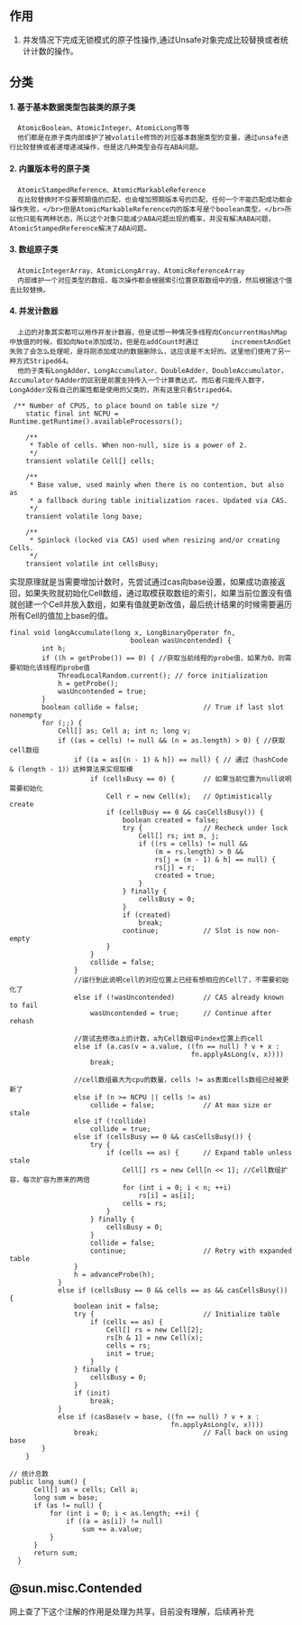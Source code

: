 ## 作用
1. 并发情况下完成无锁模式的原子性操作,通过Unsafe对象完成比较替换或者统计计数的操作。
## 分类
#### 1. 基于基本数据类型包装类的原子类
      AtomicBoolean、AtomicInteger、AtomicLong等等
      他们都是在原子类内部维护了被volatile修饰的对应基本数据类型的变量，通过unsafe进行比较替换或者递增递减操作，但是这几种类型会存在ABA问题。
#### 2. 内置版本号的原子类
      AtomicStampedReference、AtomicMarkableReference
      在比较替换时不仅要预期值的匹配，也会增加预期版本号的匹配，任何一个不能匹配成功都会操作失败，</br>但是AtomicMarkableReference内的版本号是个boolean类型，</br>所以他只能有两种状态，所以这个对象只能减少ABA问题出现的概率，并没有解决ABA问题，AtomicStampedReference解决了ABA问题。
#### 3. 数组原子类
      AtomicIntegerArray、AtomicLongArray、AtomicReferenceArray
      内部维护一个对应类型的数组，每次操作都会根据索引位置获取数组中的值，然后根据这个值去比较替换。
#### 4. 并发计数器
      上边的对象其实都可以用作并发计数器，但是试想一种情况多线程向ConcurrentHashMap中放值的时候，假如向Note添加成功，但是在addCount时通过        incrementAndGet失败了会怎么处理呢，是将刚添加成功的数据删除么，这应该是不太好的。这里他们使用了另一种方式Striped64。
      他的子类有LongAdder、LongAccumulator、DoubleAdder、DoubleAccumulator，Accumulator与Adder的区别是前置支持传入一个计算表达式，而后者只能传入数字，LongAdder没有自己的属性都是使用的父类的，所有这里只看Striped64。
```
 /** Number of CPUS, to place bound on table size */
    static final int NCPU = Runtime.getRuntime().availableProcessors();

    /**
     * Table of cells. When non-null, size is a power of 2.
     */
    transient volatile Cell[] cells;

    /**
     * Base value, used mainly when there is no contention, but also as
     * a fallback during table initialization races. Updated via CAS.
     */
    transient volatile long base;

    /**
     * Spinlock (locked via CAS) used when resizing and/or creating Cells.
     */
    transient volatile int cellsBusy;
```
实现原理就是当需要增加计数时，先尝试通过cas向base设置，如果成功直接返回，如果失败就初始化Cell数组，通过取模获取数组的索引，如果当前位置没有值就创建一个Cell并放入数组，如果有值就更新改值，最后统计结果的时候需要遍历所有Cell的值加上base的值。      
```
final void longAccumulate(long x, LongBinaryOperator fn,
                              boolean wasUncontended) {
        int h;
        if ((h = getProbe()) == 0) { //获取当前线程的probe值，如果为0，则需要初始化该线程的probe值
            ThreadLocalRandom.current(); // force initialization
            h = getProbe();
            wasUncontended = true;
        }
        boolean collide = false;                // True if last slot nonempty
        for (;;) {
            Cell[] as; Cell a; int n; long v;
            if ((as = cells) != null && (n = as.length) > 0) { //获取cell数组
                if ((a = as[(n - 1) & h]) == null) { // 通过（hashCode & (length - 1)）这种算法来实现取模
                    if (cellsBusy == 0) {       // 如果当前位置为null说明需要初始化
                        Cell r = new Cell(x);   // Optimistically create
                        if (cellsBusy == 0 && casCellsBusy()) {
                            boolean created = false;
                            try {               // Recheck under lock
                                Cell[] rs; int m, j;
                                if ((rs = cells) != null &&
                                    (m = rs.length) > 0 &&
                                    rs[j = (m - 1) & h] == null) {
                                    rs[j] = r;
                                    created = true;
                                }
                            } finally {
                                cellsBusy = 0;
                            }
                            if (created)
                                break;
                            continue;           // Slot is now non-empty
                        }
                    }
                    collide = false;
                } 
                //运行到此说明cell的对应位置上已经有想相应的Cell了，不需要初始化了
                else if (!wasUncontended)       // CAS already known to fail
                    wasUncontended = true;      // Continue after rehash
                    
                //尝试去修改a上的计数，a为Cell数组中index位置上的cell
                else if (a.cas(v = a.value, ((fn == null) ? v + x :
                                             fn.applyAsLong(v, x))))
                    break;
                    
                //cell数组最大为cpu的数量，cells != as表面cells数组已经被更新了    
                else if (n >= NCPU || cells != as)
                    collide = false;            // At max size or stale
                else if (!collide)
                    collide = true;
                else if (cellsBusy == 0 && casCellsBusy()) {
                    try {
                        if (cells == as) {      // Expand table unless stale
                            Cell[] rs = new Cell[n << 1]; //Cell数组扩容，每次扩容为原来的两倍
                            for (int i = 0; i < n; ++i)
                                rs[i] = as[i];
                            cells = rs;
                        }
                    } finally {
                        cellsBusy = 0;
                    }
                    collide = false;
                    continue;                   // Retry with expanded table
                }
                h = advanceProbe(h);
            }
            else if (cellsBusy == 0 && cells == as && casCellsBusy()) {
                boolean init = false;
                try {                           // Initialize table
                    if (cells == as) {
                        Cell[] rs = new Cell[2];
                        rs[h & 1] = new Cell(x);
                        cells = rs;
                        init = true;
                    }
                } finally {
                    cellsBusy = 0;
                }
                if (init)
                    break;
            }
            else if (casBase(v = base, ((fn == null) ? v + x :
                                        fn.applyAsLong(v, x))))
                break;                          // Fall back on using base
        }
    }

  ```  
  ```
  // 统计总数
  public long sum() {
        Cell[] as = cells; Cell a;
        long sum = base;
        if (as != null) {
            for (int i = 0; i < as.length; ++i) {
                if ((a = as[i]) != null)
                    sum += a.value;
            }
        }
        return sum;
    }
  ```
## @sun.misc.Contended
网上查了下这个注解的作用是处理为共享，目前没有理解，后续再补充
               
